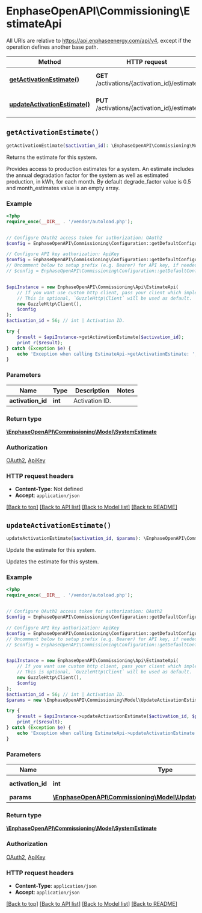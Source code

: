# EnphaseOpenAPI\Commissioning\EstimateApi

All URIs are relative to https://api.enphaseenergy.com/api/v4, except if the operation defines another base path.

| Method | HTTP request | Description |
| ------------- | ------------- | ------------- |
| [**getActivationEstimate()**](EstimateApi.md#getActivationEstimate) | **GET** /activations/{activation_id}/estimate | Returns the estimate for this system. |
| [**updateActivationEstimate()**](EstimateApi.md#updateActivationEstimate) | **PUT** /activations/{activation_id}/estimate | Update the estimate for this system. |


## `getActivationEstimate()`

```php
getActivationEstimate($activation_id): \EnphaseOpenAPI\Commissioning\Model\SystemEstimate
```

Returns the estimate for this system.

Provides access to production estimates for a system. An estimate includes the annual degradation factor for the system as well as estimated production, in kWh, for each month. By default degrade_factor value is 0.5 and month_estimates value is an empty array.

### Example

```php
<?php
require_once(__DIR__ . '/vendor/autoload.php');


// Configure OAuth2 access token for authorization: OAuth2
$config = EnphaseOpenAPI\Commissioning\Configuration::getDefaultConfiguration()->setAccessToken('YOUR_ACCESS_TOKEN');

// Configure API key authorization: ApiKey
$config = EnphaseOpenAPI\Commissioning\Configuration::getDefaultConfiguration()->setApiKey('key', 'YOUR_API_KEY');
// Uncomment below to setup prefix (e.g. Bearer) for API key, if needed
// $config = EnphaseOpenAPI\Commissioning\Configuration::getDefaultConfiguration()->setApiKeyPrefix('key', 'Bearer');


$apiInstance = new EnphaseOpenAPI\Commissioning\Api\EstimateApi(
    // If you want use custom http client, pass your client which implements `GuzzleHttp\ClientInterface`.
    // This is optional, `GuzzleHttp\Client` will be used as default.
    new GuzzleHttp\Client(),
    $config
);
$activation_id = 56; // int | Activation ID.

try {
    $result = $apiInstance->getActivationEstimate($activation_id);
    print_r($result);
} catch (Exception $e) {
    echo 'Exception when calling EstimateApi->getActivationEstimate: ', $e->getMessage(), PHP_EOL;
}
```

### Parameters

| Name | Type | Description  | Notes |
| ------------- | ------------- | ------------- | ------------- |
| **activation_id** | **int**| Activation ID. | |

### Return type

[**\EnphaseOpenAPI\Commissioning\Model\SystemEstimate**](../Model/SystemEstimate.md)

### Authorization

[OAuth2](../../README.md#OAuth2), [ApiKey](../../README.md#ApiKey)

### HTTP request headers

- **Content-Type**: Not defined
- **Accept**: `application/json`

[[Back to top]](#) [[Back to API list]](../../README.md#endpoints)
[[Back to Model list]](../../README.md#models)
[[Back to README]](../../README.md)

## `updateActivationEstimate()`

```php
updateActivationEstimate($activation_id, $params): \EnphaseOpenAPI\Commissioning\Model\SystemEstimate
```

Update the estimate for this system.

Updates the estimate for this system.

### Example

```php
<?php
require_once(__DIR__ . '/vendor/autoload.php');


// Configure OAuth2 access token for authorization: OAuth2
$config = EnphaseOpenAPI\Commissioning\Configuration::getDefaultConfiguration()->setAccessToken('YOUR_ACCESS_TOKEN');

// Configure API key authorization: ApiKey
$config = EnphaseOpenAPI\Commissioning\Configuration::getDefaultConfiguration()->setApiKey('key', 'YOUR_API_KEY');
// Uncomment below to setup prefix (e.g. Bearer) for API key, if needed
// $config = EnphaseOpenAPI\Commissioning\Configuration::getDefaultConfiguration()->setApiKeyPrefix('key', 'Bearer');


$apiInstance = new EnphaseOpenAPI\Commissioning\Api\EstimateApi(
    // If you want use custom http client, pass your client which implements `GuzzleHttp\ClientInterface`.
    // This is optional, `GuzzleHttp\Client` will be used as default.
    new GuzzleHttp\Client(),
    $config
);
$activation_id = 56; // int | Activation ID.
$params = new \EnphaseOpenAPI\Commissioning\Model\UpdateActivationEstimateRequest(); // \EnphaseOpenAPI\Commissioning\Model\UpdateActivationEstimateRequest

try {
    $result = $apiInstance->updateActivationEstimate($activation_id, $params);
    print_r($result);
} catch (Exception $e) {
    echo 'Exception when calling EstimateApi->updateActivationEstimate: ', $e->getMessage(), PHP_EOL;
}
```

### Parameters

| Name | Type | Description  | Notes |
| ------------- | ------------- | ------------- | ------------- |
| **activation_id** | **int**| Activation ID. | |
| **params** | [**\EnphaseOpenAPI\Commissioning\Model\UpdateActivationEstimateRequest**](../Model/UpdateActivationEstimateRequest.md)|  | [optional] |

### Return type

[**\EnphaseOpenAPI\Commissioning\Model\SystemEstimate**](../Model/SystemEstimate.md)

### Authorization

[OAuth2](../../README.md#OAuth2), [ApiKey](../../README.md#ApiKey)

### HTTP request headers

- **Content-Type**: `application/json`
- **Accept**: `application/json`

[[Back to top]](#) [[Back to API list]](../../README.md#endpoints)
[[Back to Model list]](../../README.md#models)
[[Back to README]](../../README.md)

